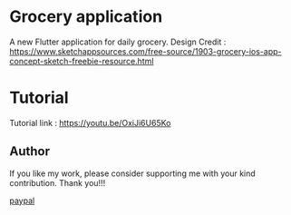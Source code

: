 # Grocery application
A new Flutter application for daily grocery. 
Design Credit : https://www.sketchappsources.com/free-source/1903-grocery-ios-app-concept-sketch-freebie-resource.html

# Tutorial
Tutorial link : https://youtu.be/OxiJi6U65Ko

## Author
If you like my work, please consider supporting me with your kind contribution. Thank you!!!
<div><a href=https://paypal.me/kaushikchandru?locale.x=en_GB>paypal </a></div>
